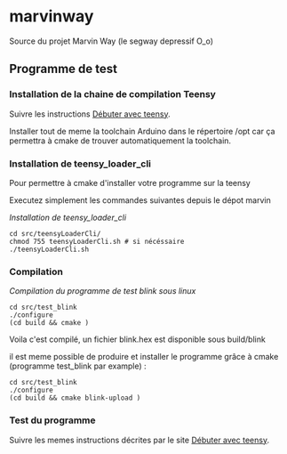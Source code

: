 # marvinway
Source du projet Marvin Way (le segway depressif O_o)

## Programme de test ##

### Installation de la chaine de compilation Teensy ###

Suivre les instructions [Débuter avec teensy](https://openclassrooms.com/courses/debuter-dans-l-informatique-embarquee-avec-teensy).

Installer tout de meme la toolchain Arduino dans le répertoire /opt car ça permettra à cmake de trouver automatiquement la toolchain.

### Installation de teensy_loader_cli

Pour permettre à cmake d'installer votre programme sur la teensy

Executez simplement les commandes suivantes depuis le dépot marvin

_Installation de teensy_loader_cli_
~~~{.sh}
cd src/teensyLoaderCli/
chmod 755 teensyLoaderCli.sh # si nécéssaire
./teensyLoaderCli.sh
~~~

### Compilation ###

_Compilation du programme de test blink sous linux_

~~~{.sh}
cd src/test_blink
./configure
(cd build && cmake )
~~~

Voila c'est compilé, un fichier blink.hex est disponible sous build/blink

il est meme possible de produire et installer le programme grâce à cmake (programme test_blink par example) :

~~~{.sh}
cd src/test_blink
./configure
(cd build && cmake blink-upload )
~~~


### Test du programme ###

Suivre les memes instructions décrites par le site [Débuter avec teensy](https://openclassrooms.com/courses/debuter-dans-l-informatique-embarquee-avec-teensy).
